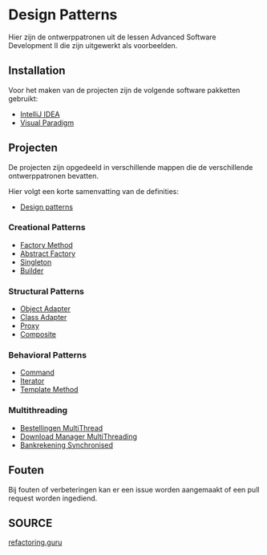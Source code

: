 # Design Patterns

Hier zijn de ontwerppatronen uit de lessen Advanced Software Development II die zijn uitgewerkt als voorbeelden.

## Installation

Voor het maken van de projecten zijn de volgende software pakketten gebruikt:

- [IntelliJ IDEA](https://www.jetbrains.com/idea/download/)
- [Visual Paradigm](https://www.visual-paradigm.com/download/)

## Projecten

De projecten zijn opgedeeld in verschillende mappen die de verschillende ontwerppatronen bevatten.

Hier volgt een korte samenvatting van de definities:

- [Design patterns](./designPatterns.md)

### Creational Patterns

- [Factory Method](./CreationalPatterns/FactoryMethodPattern)
- [Abstract Factory](./CreationalPatterns//AbstractFactoryPattern/)
- [Singleton](./CreationalPatterns/SingletonPattern)
- [Builder](./CreationalPatterns/BuilderPattern)

### Structural Patterns

- [Object Adapter](./StructuralPatterns/AdapterPattern_Object)
- [Class Adapter](./StructuralPatterns/AdapterPattern_Class)
- [Proxy](./StructuralPatterns/ProxyPattern)
- [Composite](./StructuralPatterns/Compositepattern)

### Behavioral Patterns

- [Command](./BehavioralPatterns/CommandPattern)
- [Iterator](./BehavioralPatterns/IteratorPattern)
- [Template Method](./BehavioralPatterns/TemplateMethodPattern/)

### Multithreading

- [Bestellingen MultiThread](./MultiThreading/Bestellingen_MultiThread/README.md)
- [Download Manager MultiThreading](./MultiThreading/DownloadManager_MultiThreading/README.md)
- [Bankrekening Synchronised](./MultiThreading/Bankrekening_Synchronised/README.md)

## Fouten

Bij fouten of verbeteringen kan er een issue worden aangemaakt of een pull request worden ingediend.

## SOURCE

[refactoring.guru](https://refactoring.guru/design-patterns)
